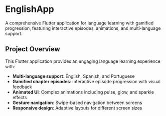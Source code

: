 # EnglishApp

A comprehensive Flutter application for language learning with gamified progression, featuring interactive episodes, animations, and multi-language support.

## Project Overview

This Flutter application provides an engaging language learning experience with:
- **Multi-language support**: English, Spanish, and Portuguese
- **Gamified chapter episodes**: Interactive episode progression with visual feedback
- **Animated UI**: Complex animations including pulse, glow, and sparkle effects
- **Gesture navigation**: Swipe-based navigation between screens
- **Responsive design**: Adaptive layouts for different screen sizes

